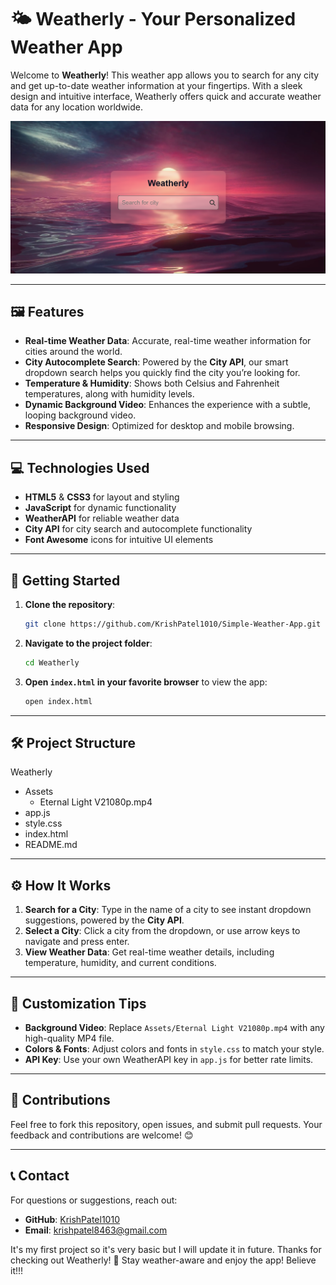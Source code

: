 # 🌤️ Weatherly - Your Personalized Weather App

Welcome to **Weatherly**! This weather app allows you to search for any city and get up-to-date weather information at your fingertips. With a sleek design and intuitive interface, Weatherly offers quick and accurate weather data for any location worldwide.

![Weatherly Demo](Assets/weatherly.png) <!-- Add a link to a demo image or GIF here -->

---

## 🖼️ Features

- **Real-time Weather Data**: Accurate, real-time weather information for cities around the world.
- **City Autocomplete Search**: Powered by the **City API**, our smart dropdown search helps you quickly find the city you’re looking for.
- **Temperature & Humidity**: Shows both Celsius and Fahrenheit temperatures, along with humidity levels.
- **Dynamic Background Video**: Enhances the experience with a subtle, looping background video.
- **Responsive Design**: Optimized for desktop and mobile browsing.

---

## 💻 Technologies Used

- **HTML5** & **CSS3** for layout and styling
- **JavaScript** for dynamic functionality
- **WeatherAPI** for reliable weather data
- **City API** for city search and autocomplete functionality
- **Font Awesome** icons for intuitive UI elements

---

## 🚀 Getting Started

1. **Clone the repository**:
    ```bash
    git clone https://github.com/KrishPatel1010/Simple-Weather-App.git
    ```

2. **Navigate to the project folder**:
    ```bash
    cd Weatherly
    ```

3. **Open `index.html` in your favorite browser** to view the app:
    ```bash
    open index.html
    ```

---

## 🛠️ Project Structure
Weatherly
- Assets
  - Eternal Light V21080p.mp4
- app.js
- style.css
- index.html
- README.md

---

## ⚙️ How It Works

1. **Search for a City**: Type in the name of a city to see instant dropdown suggestions, powered by the **City API**.
2. **Select a City**: Click a city from the dropdown, or use arrow keys to navigate and press enter.
3. **View Weather Data**: Get real-time weather details, including temperature, humidity, and current conditions.

---

## 🎨 Customization Tips

- **Background Video**: Replace `Assets/Eternal Light V21080p.mp4` with any high-quality MP4 file.
- **Colors & Fonts**: Adjust colors and fonts in `style.css` to match your style.
- **API Key**: Use your own WeatherAPI key in `app.js` for better rate limits.

---

## 🤝 Contributions

Feel free to fork this repository, open issues, and submit pull requests. Your feedback and contributions are welcome! 😊

---

## 📞 Contact

For questions or suggestions, reach out:

- **GitHub**: [KrishPatel1010](https://github.com/KrishPatel1010)
- **Email**: krishpatel8463@gmail.com

It's my first project so it's very basic but I will update it in future.
Thanks for checking out Weatherly! 🌈 Stay weather-aware and enjoy the app!
Believe it!!!

